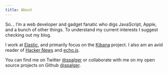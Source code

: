 ```yaml
---
title: About
---
```


So... I’m a web developer and gadget fanatic who digs JavaScript, Apple, and a bunch of other things. To understand my current interests I suggest checking out my blog.

I work at [Elastic](https://www.elastic.co), and primarily focus on the [Kibana](https://www.elastic.co/products/kibana) project. I also am an avid reader of [Hacker News](https://news.ycombinator.com) and [echo.js](http://www.echojs.com/).

You can find me on Twitter [@spalger](https://twitter.com/spalger) or collaborate with me on my open source projects on Github [@spalger](https://github.com/spalger).